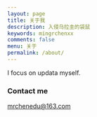 ```yaml
---
layout: page
title: 关于我
description: 入侵乌拉圭的袋鼠
keywords: mingrchenxx
comments: false
menu: 关于
permalink: /about/
---
```


I focus on updata myself.

### Contact me

[mrchenedu@163.com](mailto:mrchenedu@163.com)
